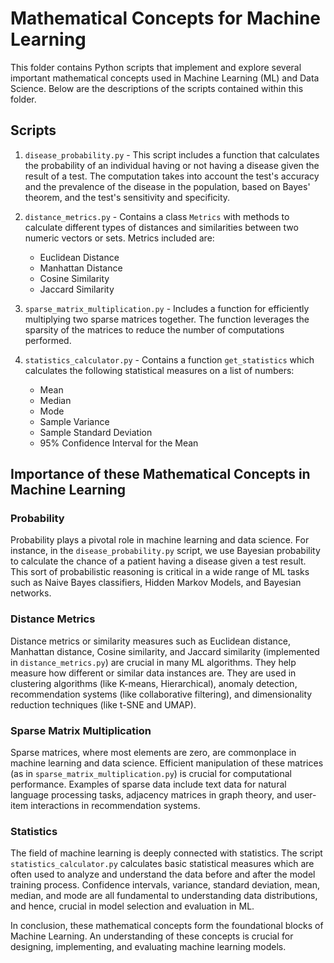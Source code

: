 # Mathematical Concepts for Machine Learning

This folder contains Python scripts that implement and explore several important mathematical concepts used in Machine Learning (ML) and Data Science. Below are the descriptions of the scripts contained within this folder.

## Scripts

1. `disease_probability.py` - This script includes a function that calculates the probability of an individual having or not having a disease given the result of a test. The computation takes into account the test's accuracy and the prevalence of the disease in the population, based on Bayes' theorem, and the test's sensitivity and specificity.

2. `distance_metrics.py` - Contains a class `Metrics` with methods to calculate different types of distances and similarities between two numeric vectors or sets. Metrics included are:
   - Euclidean Distance
   - Manhattan Distance
   - Cosine Similarity
   - Jaccard Similarity

3. `sparse_matrix_multiplication.py` - Includes a function for efficiently multiplying two sparse matrices together. The function leverages the sparsity of the matrices to reduce the number of computations performed.

4. `statistics_calculator.py` - Contains a function `get_statistics` which calculates the following statistical measures on a list of numbers:
   - Mean
   - Median
   - Mode
   - Sample Variance
   - Sample Standard Deviation
   - 95% Confidence Interval for the Mean

## Importance of these Mathematical Concepts in Machine Learning

### Probability

Probability plays a pivotal role in machine learning and data science. For instance, in the `disease_probability.py` script, we use Bayesian probability to calculate the chance of a patient having a disease given a test result. This sort of probabilistic reasoning is critical in a wide range of ML tasks such as Naive Bayes classifiers, Hidden Markov Models, and Bayesian networks.

### Distance Metrics

Distance metrics or similarity measures such as Euclidean distance, Manhattan distance, Cosine similarity, and Jaccard similarity (implemented in `distance_metrics.py`) are crucial in many ML algorithms. They help measure how different or similar data instances are. They are used in clustering algorithms (like K-means, Hierarchical), anomaly detection, recommendation systems (like collaborative filtering), and dimensionality reduction techniques (like t-SNE and UMAP).

### Sparse Matrix Multiplication

Sparse matrices, where most elements are zero, are commonplace in machine learning and data science. Efficient manipulation of these matrices (as in `sparse_matrix_multiplication.py`) is crucial for computational performance. Examples of sparse data include text data for natural language processing tasks, adjacency matrices in graph theory, and user-item interactions in recommendation systems.

### Statistics

The field of machine learning is deeply connected with statistics. The script `statistics_calculator.py` calculates basic statistical measures which are often used to analyze and understand the data before and after the model training process. Confidence intervals, variance, standard deviation, mean, median, and mode are all fundamental to understanding data distributions, and hence, crucial in model selection and evaluation in ML.

In conclusion, these mathematical concepts form the foundational blocks of Machine Learning. An understanding of these concepts is crucial for designing, implementing, and evaluating machine learning models.

